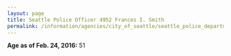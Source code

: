 ```yaml
---
layout: page
title: Seattle Police Officer 4952 Frances I. Smith
permalink: /information/agencies/city_of_seattle/seattle_police_department/copbook/4952/
---
```


**Age as of Feb. 24, 2016:** 51
